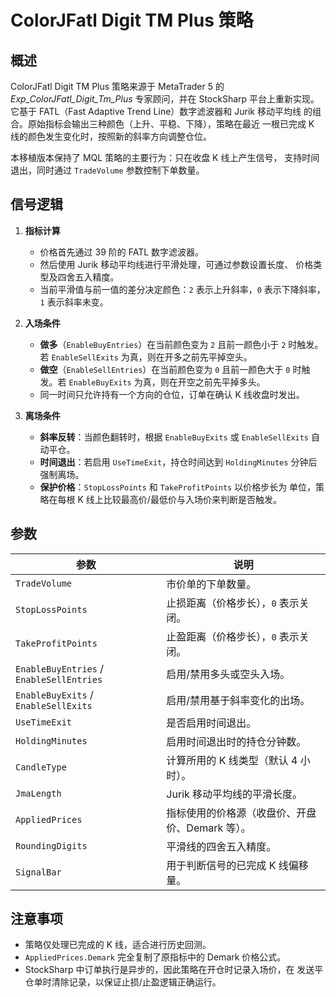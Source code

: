 # ColorJFatl Digit TM Plus 策略

## 概述

ColorJFatl Digit TM Plus 策略来源于 MetaTrader 5 的
*Exp_ColorJFatl_Digit_Tm_Plus* 专家顾问，并在 StockSharp 平台上重新实现。
它基于 FATL（Fast Adaptive Trend Line）数字滤波器和 Jurik 移动平均线
的组合。原始指标会输出三种颜色（上升、平稳、下降），策略在最近
一根已完成 K 线的颜色发生变化时，按照新的斜率方向调整仓位。

本移植版本保持了 MQL 策略的主要行为：只在收盘 K 线上产生信号，
支持时间退出，同时通过 `TradeVolume` 参数控制下单数量。

## 信号逻辑

1. **指标计算**
   - 价格首先通过 39 阶的 FATL 数字滤波器。
   - 然后使用 Jurik 移动平均线进行平滑处理，可通过参数设置长度、
     价格类型及四舍五入精度。
   - 当前平滑值与前一值的差分决定颜色：`2` 表示上升斜率，`0`
     表示下降斜率，`1` 表示斜率未变。

2. **入场条件**
   - **做多**（`EnableBuyEntries`）在当前颜色变为 `2` 且前一颜色小于
     `2` 时触发。若 `EnableSellExits` 为真，则在开多之前先平掉空头。
   - **做空**（`EnableSellEntries`）在当前颜色变为 `0` 且前一颜色大于
     `0` 时触发。若 `EnableBuyExits` 为真，则在开空之前先平掉多头。
   - 同一时间只允许持有一个方向的仓位，订单在确认 K 线收盘时发出。

3. **离场条件**
   - **斜率反转**：当颜色翻转时，根据 `EnableBuyExits` 或
     `EnableSellExits` 自动平仓。
   - **时间退出**：若启用 `UseTimeExit`，持仓时间达到
     `HoldingMinutes` 分钟后强制离场。
   - **保护价格**：`StopLossPoints` 和 `TakeProfitPoints` 以价格步长为
     单位，策略在每根 K 线上比较最高价/最低价与入场价来判断是否触发。

## 参数

| 参数 | 说明 |
|------|------|
| `TradeVolume` | 市价单的下单数量。 |
| `StopLossPoints` | 止损距离（价格步长），`0` 表示关闭。 |
| `TakeProfitPoints` | 止盈距离（价格步长），`0` 表示关闭。 |
| `EnableBuyEntries` / `EnableSellEntries` | 启用/禁用多头或空头入场。 |
| `EnableBuyExits` / `EnableSellExits` | 启用/禁用基于斜率变化的出场。 |
| `UseTimeExit` | 是否启用时间退出。 |
| `HoldingMinutes` | 启用时间退出时的持仓分钟数。 |
| `CandleType` | 计算所用的 K 线类型（默认 4 小时）。 |
| `JmaLength` | Jurik 移动平均线的平滑长度。 |
| `AppliedPrices` | 指标使用的价格源（收盘价、开盘价、Demark 等）。 |
| `RoundingDigits` | 平滑线的四舍五入精度。 |
| `SignalBar` | 用于判断信号的已完成 K 线偏移量。 |

## 注意事项

- 策略仅处理已完成的 K 线，适合进行历史回测。
- `AppliedPrices.Demark` 完全复制了原指标中的 Demark 价格公式。
- StockSharp 中订单执行是异步的，因此策略在开仓时记录入场价，在
  发送平仓单时清除记录，以保证止损/止盈逻辑正确运行。

